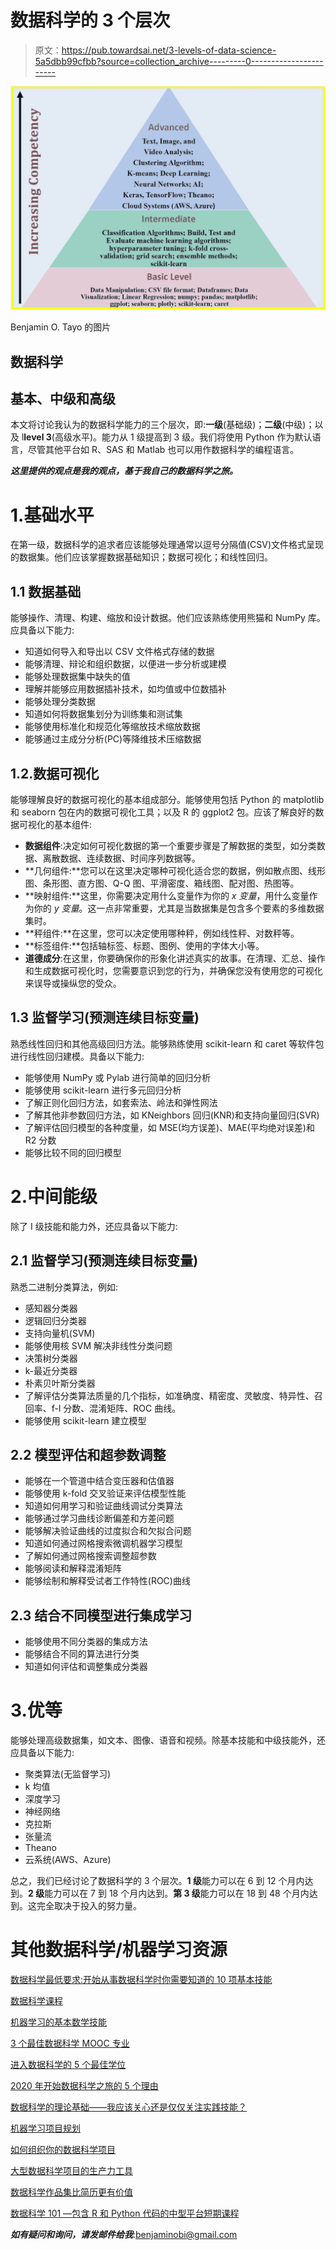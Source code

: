 # 数据科学的 3 个层次

> 原文：<https://pub.towardsai.net/3-levels-of-data-science-5a5dbb99cfbb?source=collection_archive---------0----------------------->

![](img/c9281aa781ac0298657fac33c61e58f7.png)

Benjamin O. Tayo 的图片

## 数据科学

## 基本、中级和高级

本文将讨论我认为的数据科学能力的三个层次，即:**一级**(基础级)；**二级**(中级)；以及 l**level 3**(高级水平)。能力从 1 级提高到 3 级。我们将使用 Python 作为默认语言，尽管其他平台如 R、SAS 和 Matlab 也可以用作数据科学的编程语言。

***这里提供的观点是我的观点，基于我自己的数据科学之旅。***

# 1.基础水平

在第一级，数据科学的追求者应该能够处理通常以逗号分隔值(CSV)文件格式呈现的数据集。他们应该掌握数据基础知识；数据可视化；和线性回归。

## 1.1 数据基础

能够操作、清理、构建、缩放和设计数据。他们应该熟练使用熊猫和 NumPy 库。应具备以下能力:

*   知道如何导入和导出以 CSV 文件格式存储的数据
*   能够清理、辩论和组织数据，以便进一步分析或建模
*   能够处理数据集中缺失的值
*   理解并能够应用数据插补技术，如均值或中位数插补
*   能够处理分类数据
*   知道如何将数据集划分为训练集和测试集
*   能够使用标准化和规范化等缩放技术缩放数据
*   能够通过主成分分析(PC)等降维技术压缩数据

## 1.2.数据可视化

能够理解良好的数据可视化的基本组成部分。能够使用包括 Python 的 matplotlib 和 seaborn 包在内的数据可视化工具；以及 R 的 ggplot2 包。应该了解良好的数据可视化的基本组件:

*   **数据组件**:决定如何可视化数据的第一个重要步骤是了解数据的类型，如分类数据、离散数据、连续数据、时间序列数据等。
*   **几何组件:**您可以在这里决定哪种可视化适合您的数据，例如散点图、线形图、条形图、直方图、Q-Q 图、平滑密度、箱线图、配对图、热图等。
*   **映射组件:**这里，你需要决定用什么变量作为你的 *x 变量*，用什么变量作为你的 *y 变量*。这一点非常重要，尤其是当数据集是包含多个要素的多维数据集时。
*   **秤组件:**在这里，您可以决定使用哪种秤，例如线性秤、对数秤等。
*   **标签组件:**包括轴标签、标题、图例、使用的字体大小等。
*   **道德成分**:在这里，你要确保你的形象化讲述真实的故事。在清理、汇总、操作和生成数据可视化时，您需要意识到您的行为，并确保您没有使用您的可视化来误导或操纵您的受众。

## 1.3 监督学习(预测连续目标变量)

熟悉线性回归和其他高级回归方法。能够熟练使用 scikit-learn 和 caret 等软件包进行线性回归建模。具备以下能力:

*   能够使用 NumPy 或 Pylab 进行简单的回归分析
*   能够使用 scikit-learn 进行多元回归分析
*   了解正则化回归方法，如套索法、岭法和弹性网法
*   了解其他非参数回归方法，如 KNeighbors 回归(KNR)和支持向量回归(SVR)
*   了解评估回归模型的各种度量，如 MSE(均方误差)、MAE(平均绝对误差)和 R2 分数
*   能够比较不同的回归模型

# 2.中间能级

除了 I 级技能和能力外，还应具备以下能力:

## 2.1 监督学习(预测连续目标变量)

熟悉二进制分类算法，例如:

*   感知器分类器
*   逻辑回归分类器
*   支持向量机(SVM)
*   能够使用核 SVM 解决非线性分类问题
*   决策树分类器
*   k-最近分类器
*   朴素贝叶斯分类器
*   了解评估分类算法质量的几个指标，如准确度、精密度、灵敏度、特异性、召回率、f-l 分数、混淆矩阵、ROC 曲线。
*   能够使用 scikit-learn 建立模型

## 2.2 模型评估和超参数调整

*   能够在一个管道中结合变压器和估值器
*   能够使用 k-fold 交叉验证来评估模型性能
*   知道如何用学习和验证曲线调试分类算法
*   能够通过学习曲线诊断偏差和方差问题
*   能够解决验证曲线的过度拟合和欠拟合问题
*   知道如何通过网格搜索微调机器学习模型
*   了解如何通过网格搜索调整超参数
*   能够阅读和解释混淆矩阵
*   能够绘制和解释受试者工作特性(ROC)曲线

## 2.3 结合不同模型进行集成学习

*   能够使用不同分类器的集成方法
*   能够结合不同的算法进行分类
*   知道如何评估和调整集成分类器

# 3.优等

能够处理高级数据集，如文本、图像、语音和视频。除基本技能和中级技能外，还应具备以下能力:

*   聚类算法(无监督学习)
*   k 均值
*   深度学习
*   神经网络
*   克拉斯
*   张量流
*   Theano
*   云系统(AWS、Azure)

总之，我们已经讨论了数据科学的 3 个层次。**1 级**能力可以在 6 到 12 个月内达到。**2 级**能力可以在 7 到 18 个月内达到。**第 3 级**能力可以在 18 到 48 个月内达到。这完全取决于投入的努力量。

# 其他数据科学/机器学习资源

[数据科学最低要求:开始从事数据科学时你需要知道的 10 项基本技能](https://towardsdatascience.com/data-science-minimum-10-essential-skills-you-need-to-know-to-start-doing-data-science-e5a5a9be5991)

[数据科学课程](https://medium.com/towards-artificial-intelligence/data-science-curriculum-bf3bb6805576)

[机器学习的基本数学技能](https://medium.com/towards-artificial-intelligence/4-math-skills-for-machine-learning-12bfbc959c92)

[3 个最佳数据科学 MOOC 专业](https://medium.com/towards-artificial-intelligence/3-best-data-science-mooc-specializations-d58da382f628)

[进入数据科学的 5 个最佳学位](https://towardsdatascience.com/5-best-degrees-for-getting-into-data-science-c3eb067883b1)

[2020 年开始数据科学之旅的 5 个理由](https://towardsdatascience.com/5-reasons-why-you-should-begin-your-data-science-journey-in-2020-2b4a0a5e4239)

[数据科学的理论基础——我应该关心还是仅仅关注实践技能？](https://towardsdatascience.com/theoretical-foundations-of-data-science-should-i-care-or-simply-focus-on-hands-on-skills-c53fb0caba66)

[机器学习项目规划](https://towardsdatascience.com/machine-learning-project-planning-71bdb3a44349)

[如何组织你的数据科学项目](https://towardsdatascience.com/how-to-organize-your-data-science-project-dd6599cf000a)

[大型数据科学项目的生产力工具](https://medium.com/towards-artificial-intelligence/productivity-tools-for-large-scale-data-science-projects-64810dfbb971)

[数据科学作品集比简历更有价值](https://towardsdatascience.com/a-data-science-portfolio-is-more-valuable-than-a-resume-2d031d6ce518)

[数据科学 101 —包含 R 和 Python 代码的中型平台短期课程](https://medium.com/towards-artificial-intelligence/data-science-101-a-short-course-on-medium-platform-with-r-and-python-code-included-3cdc9d489c6d)

***如有疑问和询问，请发邮件给我***:benjaminobi@gmail.com